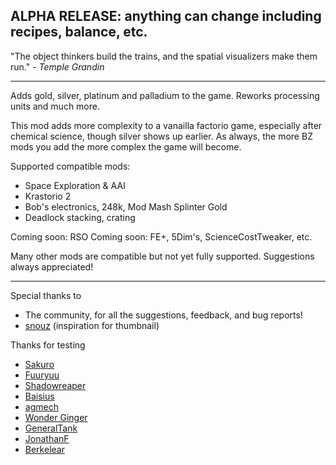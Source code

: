 ALPHA RELEASE: anything can change including recipes, balance, etc.
----

"The object thinkers build the trains, and the spatial visualizers make them run." - *Temple Grandin*

----
Adds gold, silver, platinum and palladium to the game. Reworks processing units and much more.

This mod adds more complexity to a vanailla factorio game, especially after chemical science, though silver shows up earlier. As always, the more BZ mods you add the more complex the game will become. 

Supported compatible mods:

- Space Exploration & AAI
- Krastorio 2
- Bob's electronics, 248k, Mod Mash Splinter Gold
- Deadlock stacking, crating

Coming soon: RSO
Coming soon: FE+, 5Dim's, ScienceCostTweaker, etc.

Many other mods are compatible but not yet fully supported. Suggestions always appreciated!

---- 
Special thanks to 

- The community, for all the suggestions, feedback, and bug reports!
- [snouz](https://mods.factorio.com/user/snouz) (inspiration for thumbnail)


Thanks for testing

- [Sakuro](https://mods.factorio.com/user/sakuro)
- [Fuuryuu](https://mods.factorio.com/user/fuuryuu)
- [Shadowreaper](https://mods.factorio.com/user/shadowreaper)
- [Baisius](https://mods.factorio.com/user/baisius)
- [agmech](https://mods.factorio.com/user/agmech)
- [Wonder Ginger](https://mods.factorio.com/user/WonderGinger)
- [GeneralTank](https://mods.factorio.com/user/GeneralTank)
- [JonathanF](https://mods.factorio.com/user/JonathanF)
- [Berkelear](https://mods.factorio.com/user/Berkelear)
